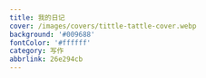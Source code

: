 ```yaml
---
title: 我的日记
cover: /images/covers/tittle-tattle-cover.webp
background: '#009688'
fontColor: '#ffffff'
category: 写作
abbrlink: 26e294cb
---
```

